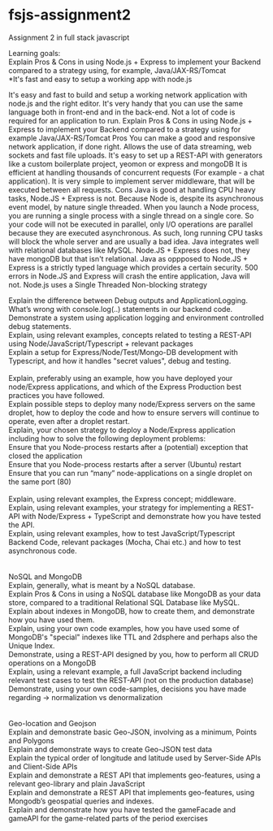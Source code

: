 # fsjs-assignment2
Assignment 2 in full stack javascript

Learning goals:<br>
Explain Pros & Cons in using Node.js + Express to implement your Backend compared to a strategy using, for example, Java/JAX-RS/Tomcat<br>
*It's fast and easy to setup a working app with node.js 





It's easy and fast to build and setup a working network application with node.js and the right editor.
It's very handy that you can use the same language both in front-end and in the back-end.
Not a lot of code is required for an application to run.
Explain Pros & Cons in using Node.js + Express to implement your Backend compared to a strategy using for example Java/JAX-RS/Tomcat
Pros
You can make a good and responsive network application, if done right.
Allows the use of data streaming, web sockets and fast file uploads.
It's easy to set up a REST-API with generators like a custom boilerplate project, yeomon or express and mongoDB
It is efficient at handling thousands of concurrent requests (For example - a chat application).
It is very simple to implement server middleware, that will be executed between all requests.
Cons
Java is good at handling CPU heavy tasks, Node.JS + Express is not. Because Node is, despite its asynchronous event model, by nature single threaded. When you launch a Node process, you are running a single process with a single thread on a single core. So your code will not be executed in parallel, only I/O operations are parallel because they are executed asynchronous. As such, long running CPU tasks will block the whole server and are usually a bad idea.
Java integrates well with relational databases like MySQL. Node.JS + Express does not, they have mongoDB but that isn't relational.
Java as oppposed to Node.JS + Express is a strictly typed language which provides a certain security.
500 errors in Node.JS and Express will crash the entire application, Java will not.
Node.js uses a Single Threaded Non-blocking strategy 


Explain the difference between Debug outputs and ApplicationLogging. What’s wrong with console.log(..) statements in our backend code.<br>
Demonstrate a system using application logging and environment controlled debug statements.<br>
Explain, using relevant examples, concepts related to testing a REST-API using Node/JavaScript/Typescript + relevant packages <br>
Explain a setup for Express/Node/Test/Mongo-DB development with Typescript, and how it handles "secret values",  debug and testing.<br>
<br>
Explain, preferably using an example, how you have deployed your node/Express applications, and which of the Express Production best practices you have followed.<br>
Explain possible steps to deploy many node/Express servers on the same droplet, how to deploy the code and how to ensure servers will continue to operate, even after a droplet restart.<br>
Explain, your chosen strategy to deploy a Node/Express application including how to solve the following deployment problems:<br>
Ensure that you Node-process restarts after a (potential) exception that closed the application<br>
Ensure that you Node-process restarts after a server (Ubuntu) restart<br>
Ensure that you can run “many” node-applications on a single droplet on the same port (80)<br>
<br>
Explain, using relevant examples, the Express concept; middleware.<br>
Explain, using relevant examples, your strategy for implementing a REST-API with Node/Express  + TypeScript and demonstrate how you have tested the API.<br>
Explain, using relevant examples, how to test JavaScript/Typescript Backend Code, relevant packages (Mocha, Chai etc.) and how to test asynchronous code.<br>
<br><br>
NoSQL and MongoDB <br>
Explain, generally, what is meant by a NoSQL database.<br>
      Explain Pros & Cons in using a NoSQL database like MongoDB as your data store, compared to a traditional Relational SQL Database like MySQL.<br>
 Explain about indexes in MongoDB, how to create them, and demonstrate how you have used them.<br>
Explain, using your own code examples, how you have used some of MongoDB's "special" indexes like TTL and 2dsphere and perhaps also the Unique Index.<br>
Demonstrate, using a REST-API designed by you, how to perform all CRUD operations on a MongoDB<br>
Explain, using a relevant example, a full JavaScript backend including relevant test cases to test the REST-API (not on the production database)<br>
      Demonstrate, using your own code-samples, decisions you have made regarding → normalization vs denormalization <br>
      <br>
      <br>
Geo-location and Geojson<br>
Explain and demonstrate basic Geo-JSON, involving as a minimum, Points and Polygons<br>
Explain and demonstrate ways to create Geo-JSON test data<br>
Explain the typical order of longitude and latitude used by Server-Side APIs and Client-Side APIs<br>
Explain and demonstrate a REST API that implements geo-features, using a relevant geo-library and plain JavaScript<br>
 Explain and demonstrate a REST API that implements geo-features, using Mongodb’s geospatial queries and indexes.<br>
Explain and demonstrate how you have tested the gameFacade and gameAPI for the game-related parts of the period exercises<br>
